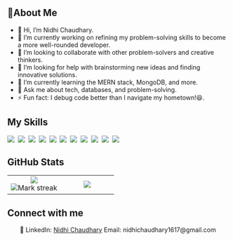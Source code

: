## 💫About Me

*   👋 Hi, I’m Nidhi Chaudhary.
*   🔭 I’m currently working on refining my problem-solving skills to become a more well-rounded developer.
*   👯 I’m looking to collaborate with other problem-solvers and creative thinkers.
*   🤝 I’m looking for help with brainstorming new ideas and finding innovative solutions.
*   🌱 I’m currently learning the MERN stack, MongoDB, and more.
*   💬 Ask me about tech, databases, and problem-solving.
*   ⚡ Fun fact: I debug code better than I navigate my hometown!😆.

## My Skills

<img src="https://img.shields.io/badge/C-00599C?logo=c&logoColor=white"> 
<img src="https://img.shields.io/badge/C++-%2300599C.svg?logo=c%2B%2B&logoColor=white"> 
<img src="https://img.shields.io/badge/CSS-1572B6?logo=css3&logoColor=fff"> 
<img src="https://img.shields.io/badge/HTML-%23E34F26.svg?logo=html5&logoColor=white"> 
<img src="https://img.shields.io/badge/JavaScript-F7DF1E?logo=javascript&logoColor=000"> 
<img src="https://img.shields.io/badge/Python-3776AB?logo=python&logoColor=fff"> 
<img src="https://img.shields.io/badge/React_Router-CA4245?logo=react-router&logoColor=white"> 
<img src="https://img.shields.io/badge/Redux-764ABC?logo=redux&logoColor=fff"> 
<img src="https://img.shields.io/badge/React-61DAFB?logo=react&logoColor=white"> 
<img src="https://img.shields.io/badge/MySQL-4479A1?logo=mysql&logoColor=fff"> 
<img src="https://img.shields.io/badge/Tailwind%20CSS-%2338B2AC.svg?logo=tailwind-css&logoColor=white"> 

## GitHub Stats

<table><tbody><tr border="none"><td width="50%" align="center">
<img align="center" src="https://readme-stats-fork-mauve.vercel.app/api/?username=nidhii1401&theme=dark&show_icons=true&count_private=true"><br>
<img alt="Mark streak" src="https://github-readme-streak-stats-five-roan.vercel.app?user=nidhii1401&theme=dark"></td><td width="50%" align="center">
<img align="center" src="https://readme-stats-fork-mauve.vercel.app/api/top-langs/?username=nidhii1401&theme=dark&hide_border=false&no-bg=true&no-frame=true&langs_count=6"></td></tr></tbody></table>

## Connect with me

<p align="center">🔗 LinkedIn: <a href="www.linkedin.com/in/nidhichaudhary1416" target="_blank">Nidhi Chaudhary</a> Email: nidhichaudhary1617@gmail.com</p>
